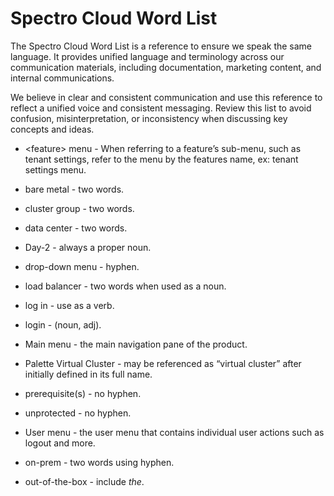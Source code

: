 # Spectro Cloud Word List

The Spectro Cloud Word List is a reference to ensure we speak the same language. It provides unified language and terminology across our communication materials, including documentation, marketing content, and internal communications.

We believe in clear and consistent communication and use this reference to reflect a unified voice and consistent messaging. Review this list to avoid confusion, misinterpretation, or inconsistency when discussing key concepts and ideas.

- <<feature>feature> menu - When referring to a feature’s sub-menu, such as tenant settings, refer to the menu by the features name, ex: tenant settings menu.

- bare metal - two words.

- cluster group - two words.

- data center - two words.

- Day-2 - always a proper noun.

- drop-down menu - hyphen.

- load balancer - two words when used as a noun.

- log in - use as a verb.

- login - (noun, adj).

- Main menu - the main navigation pane of the product.

- Palette Virtual Cluster - may be referenced as “virtual cluster” after initially defined in its full name.

- prerequisite(s) - no hyphen.

- unprotected - no hyphen.

- User menu - the user menu that contains individual user actions such as logout and more.

- on-prem - two words using hyphen.

- out-of-the-box - include _the_.
